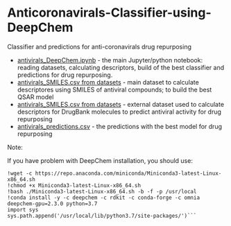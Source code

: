 # Anticoronavirals-Classifier-using-DeepChem
Classifier and predictions for anti-coronavirals drug repurposing

- [antivirals_DeepChem.ipynb](antivirals_DeepChem.ipynb) - the main Jupyter/python notebook: reading datasets, calculating descriptors, build of the best classifier and predictions for drug repurposing.
- [antivirals_SMILES.csv from datasets](datasets/DB_SMILES4prediction.csv) - main dataset to calculate descriptores using SMILES of antiviral compounds; to build the best QSAR model
- [antivirals_SMILES.csv from datasets](datasets/antivirals_SMILES.csv) - external dataset used to calculate descriptors for DrugBank molecules to predict antiviral activity for drug repurposing
- [antivirals_predictions.csv](antivirals_predictions.csv) - the predictions with the best model for drug repurposing


Note:

If you have problem with DeepChem installation, you should use:

```%tensorflow_version 1.x
!wget -c https://repo.anaconda.com/miniconda/Miniconda3-latest-Linux-x86_64.sh
!chmod +x Miniconda3-latest-Linux-x86_64.sh
!bash ./Miniconda3-latest-Linux-x86_64.sh -b -f -p /usr/local
!conda install -y -c deepchem -c rdkit -c conda-forge -c omnia deepchem-gpu=2.3.0 python=3.7
import sys
sys.path.append('/usr/local/lib/python3.7/site-packages/')```
